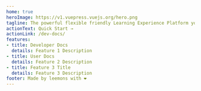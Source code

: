 ```yaml
---
home: true
heroImage: https://v1.vuepress.vuejs.org/hero.png
tagline: The powerful flexible friendly Learning Experience Platform you’re waiting for
actionText: Quick Start →
actionLink: /dev-docs/
features:
- title: Developer Docs
  details: Feature 1 Description
- title: User Docs
  details: Feature 2 Description
- title: Feature 3 Title
  details: Feature 3 Description
footer: Made by leemons with ❤️
---
```

